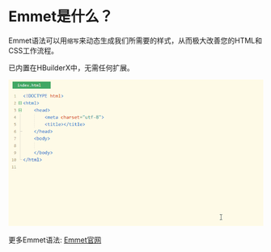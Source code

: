 # Emmet是什么？

Emmet语法可以用`缩写`来动态生成我们所需要的样式，从而极大改善您的HTML和CSS工作流程。

已内置在HBuilderX中，无需任何扩展。

<img src="/static/snapshots/tutorial/language/emmet.gif" style="zoom: 100%;" />

更多Emmet语法: [Emmet官网](https://docs.emmet.io/)